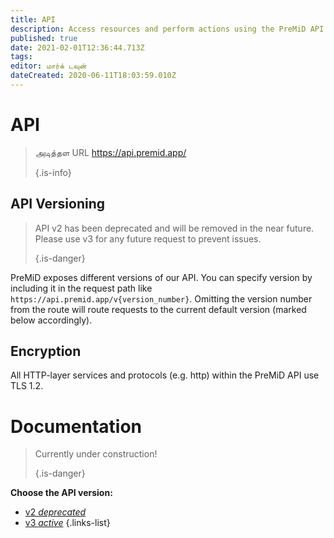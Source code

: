 ```yaml
---
title: API
description: Access resources and perform actions using the PreMiD API
published: true
date: 2021-02-01T12:36:44.713Z
tags:
editor: மார்க் டவுன்
dateCreated: 2020-06-11T18:03:59.010Z
---
```


# API

> அடித்தள URL https://api.premid.app/ 
> 
> {.is-info}

## API Versioning
> API v2 has been deprecated and will be removed in the near future. Please use v3 for any future request to prevent issues. 
> 
> {.is-danger}

PreMiD exposes different versions of our API. You can specify version by including it in the request path like `https://api.premid.app/v{version_number}`. Omitting the version number from the route will route requests to the current default version (marked below accordingly).

## Encryption

All HTTP-layer services and protocols (e.g. http) within the PreMiD API use TLS 1.2.

# Documentation
> Currently under construction! 
> 
> {.is-danger}

**Choose the API version:**
- [v2 *deprecated*](/dev/api/v2)
- [v3 *active*](/dev/api/v3)
{.links-list}